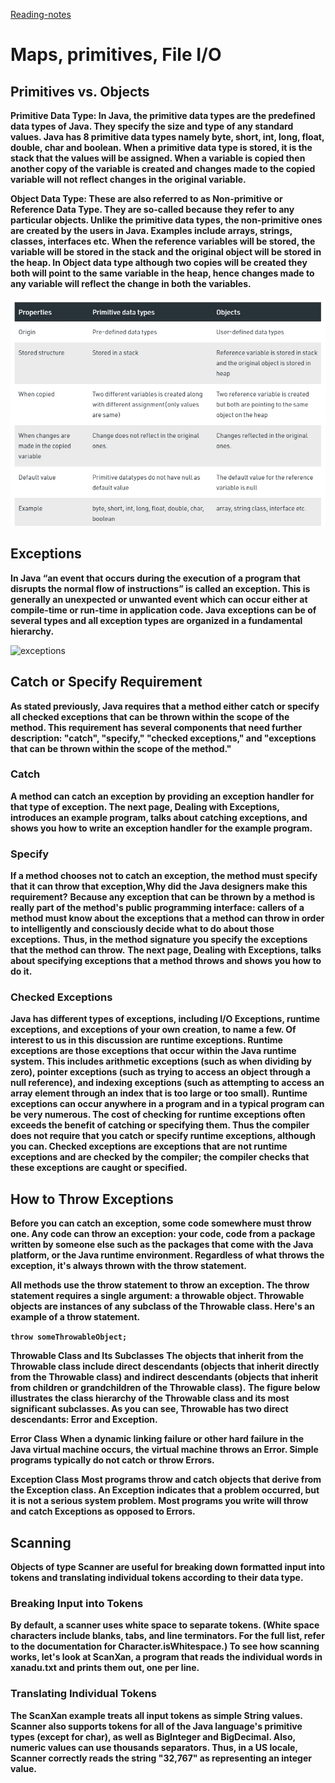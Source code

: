 [Reading-notes](https://odehyazan.github.io/reading-notes/)

# Maps, primitives, File I/O

## Primitives vs. Objects

**Primitive Data Type: In Java, the primitive data types are the predefined data types of Java. They specify the size and type of any standard values. Java has 8 primitive data types namely byte, short, int, long, float, double, char and boolean. When a primitive data type is stored, it is the stack that the values will be assigned. When a variable is copied then another copy of the variable is created and changes made to the copied variable will not reflect changes in the original variable.**

**Object Data Type: These are also referred to as Non-primitive or Reference Data Type. They are so-called because they refer to any particular objects. Unlike the primitive data types, the non-primitive ones are created by the users in Java. Examples include arrays, strings, classes, interfaces etc. When the reference variables will be stored, the variable will be stored in the stack and the original object will be stored in the heap. In Object data type although two copies will be created they both will point to the same variable in the heap, hence changes made to any variable will reflect the change in both the variables.**

![read3-1](../401img/read3-1.jpg)

## Exceptions

**In Java “an event that occurs during the execution of a program that disrupts the normal flow of instructions” is called an exception. This is generally an unexpected or unwanted event which can occur either at compile-time or run-time in application code. Java exceptions can be of several types and all exception types are organized in a fundamental hierarchy.**

![exceptions](https://rollbar.com/wp-content/uploads/2021/07/java-exceptions-hierarchy-example.png)

## Catch or Specify Requirement

**As stated previously, Java requires that a method either catch or specify all checked exceptions that can be thrown within the scope of the method. This requirement has several components that need further description: "catch", "specify," "checked exceptions," and "exceptions that can be thrown within the scope of the method."**

### Catch

**A method can catch an exception by providing an exception handler for that type of exception. The next page, Dealing with Exceptions, introduces an example program, talks about catching exceptions, and shows you how to write an exception handler for the example program.**

### Specify

**If a method chooses not to catch an exception, the method must specify that it can throw that exception,Why did the Java designers make this requirement?** **Because any exception that can be thrown by a method is really part of the method's public programming interface: callers of a method must know about the exceptions that a method can throw in order to intelligently and consciously decide what to do about those exceptions.** **Thus, in the method signature you specify the exceptions that the method can throw.**
**The next page, Dealing with Exceptions, talks about specifying exceptions that a method throws and shows you how to do it.**

### Checked Exceptions

**Java has different types of exceptions, including I/O Exceptions, runtime exceptions, and exceptions of your own creation, to name a few. Of interest to us in this discussion are runtime exceptions. Runtime exceptions are those exceptions that occur within the Java runtime system. This includes arithmetic exceptions (such as when dividing by zero), pointer exceptions (such as trying to access an object through a null reference), and indexing exceptions (such as attempting to access an array element through an index that is too large or too small).**
**Runtime exceptions can occur anywhere in a program and in a typical program can be very numerous. The cost of checking for runtime exceptions often exceeds the benefit of catching or specifying them. Thus the compiler does not require that you catch or specify runtime exceptions, although you can. Checked exceptions are exceptions that are not runtime exceptions and are checked by the compiler; the compiler checks that these exceptions are caught or specified.**

## How to Throw Exceptions

**Before you can catch an exception, some code somewhere must throw one. Any code can throw an exception: your code, code from a package written by someone else such as the packages that come with the Java platform, or the Java runtime environment. Regardless of what throws the exception, it's always thrown with the throw statement.**

**All methods use the throw statement to throw an exception. The throw statement requires a single argument: a throwable object. Throwable objects are instances of any subclass of the Throwable class. Here's an example of a throw statement.**

**`throw someThrowableObject;`**

**Throwable Class and Its Subclasses**
**The objects that inherit from the Throwable class include direct descendants (objects that inherit directly from the Throwable class) and indirect descendants (objects that inherit from children or grandchildren of the Throwable class).** **The figure below illustrates the class hierarchy of the Throwable class and its most significant subclasses. As you can see, Throwable has two direct descendants: Error and Exception.**

**Error Class**
**When a dynamic linking failure or other hard failure in the Java virtual machine occurs, the virtual machine throws an Error. Simple programs typically do not catch or throw Errors.**

**Exception Class**
**Most programs throw and catch objects that derive from the Exception class. An Exception indicates that a problem occurred, but it is not a serious system problem. Most programs you write will throw and catch Exceptions as opposed to Errors.**

## Scanning

**Objects of type Scanner are useful for breaking down formatted input into tokens and translating individual tokens according to their data type.**

### Breaking Input into Tokens

**By default, a scanner uses white space to separate tokens. (White space characters include blanks, tabs, and line terminators. For the full list, refer to the documentation for Character.isWhitespace.) To see how scanning works, let's look at ScanXan, a program that reads the individual words in xanadu.txt and prints them out, one per line.**

### Translating Individual Tokens

**The ScanXan example treats all input tokens as simple String values. Scanner also supports tokens for all of the Java language's primitive types (except for char), as well as BigInteger and BigDecimal. Also, numeric values can use thousands separators. Thus, in a US locale, Scanner correctly reads the string "32,767" as representing an integer value.**